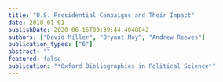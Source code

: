 ```yaml
---
title: "U.S. Presidential Campaigns and Their Impact"
date: 2018-01-01
publishDate: 2020-06-15T00:39:44.404884Z
authors: ["David Miller", "Bryant Moy", "Andrew Reeves"]
publication_types: ["6"]
abstract: ""
featured: false
publication: "*Oxford Bibliographies in Political Science*"
---
```



